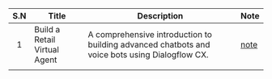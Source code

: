 | S.N | Title | Description | Note |
| :--: | ---- | ---- | ---- |
| 1 | Build a Retail Virtual Agent | A comprehensive introduction to building advanced chatbots and voice bots using Dialogflow CX. | [note](./1-Build-a-Retail-Virtual-Agent/README.md) |
|  |  |  |  |